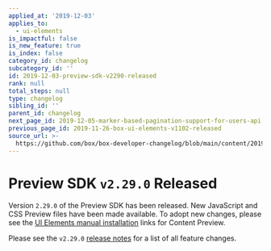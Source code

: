 ```yaml
---
applied_at: '2019-12-03'
applies_to:
  - ui-elements
is_impactful: false
is_new_feature: true
is_index: false
category_id: changelog
subcategory_id: ''
id: 2019-12-03-preview-sdk-v2290-released
rank: null
total_steps: null
type: changelog
sibling_id: ''
parent_id: changelog
next_page_id: 2019-12-05-marker-based-pagination-support-for-users-api
previous_page_id: 2019-11-26-box-ui-elements-v1102-released
source_url: >-
  https://github.com/box/box-developer-changelog/blob/main/content/2019/12-03-preview-sdk-v2290-released.md
---
```

# Preview SDK `v2.29.0` Released

Version `2.29.0` of the Preview SDK has been released. New JavaScript and CSS
Preview files have been made available. To adopt new changes, please see the
[UI Elements manual installation][ui-elements-manual-install] links for Content
Preview.

Please see the `v2.29.0` [release notes][preview-2.29-release-notes] for a list
of all feature changes.

[ui-elements-manual-install]: g://embed/ui-elements/installation/#manual-installation

[preview-2.29-release-notes]: https://github.com/box/box-content-preview/releases/tag/v2.29.0
